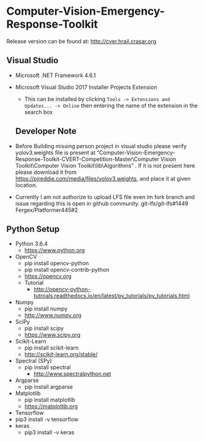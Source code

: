 # Computer-Vision-Emergency-Response-Toolkit

Release version can be found at: http://cver.hrail.crasar.org

## Visual Studio
* Microsoft .NET Framework 4.6.1
* Microsoft Visual Studio 2017 Installer Projects Extension
  * This can be installed by clicking ```Tools -> Extensions and Updates... -> Online``` then entering the name of the extension in the search box
  
  ## Developer Note
* Before Building missing person project in visual studio please verify yolov3.weights file is present at “Computer-Vision-Emergency-Response-Toolkit-CVERT-Competition-Master\Computer Vision Toolkit\Computer Vision Toolkit\lib\Algorithms” . If it is not present here please download it from https://pjreddie.com/media/files/yolov3.weights, and place it at given location.

* Currently I am not authorize to upload LFS file even im fork branch and issue regarding this is open in github community.
git-lfs/git-lfs#1449
Fergex/Platformer445#2

## Python Setup
* Python 3.6.4
  * https://www.python.org
* OpenCV
  * pip install opencv-python
  * pip install opencv-contrib-python
  * https://opencv.org
  * Tutorial
    * http://opencv-python-tutroals.readthedocs.io/en/latest/py_tutorials/py_tutorials.html
* Numpy
  * pip install numpy
  * http://www.numpy.org
* SciPy
  * pip install scipy
  * https://www.scipy.org
* Scikit-Learn
  * pip install scikit-learn
  * http://scikit-learn.org/stable/
* Spectral (SPy)
  * pip install spectral
    * http://www.spectralpython.net
* Argparse
  * pip install argparse
* Matplotlib
  * pip install matplotlib
  * https://matplotlib.org
 * Tensorflow
  * pip3 install -v tensorflow
* keras
  * pip3 install -v keras
